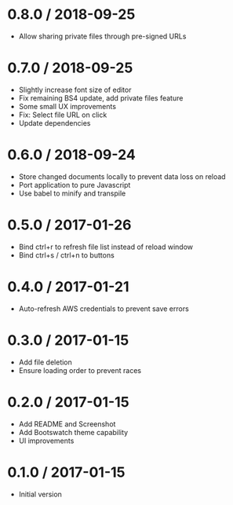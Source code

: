# 0.8.0 / 2018-09-25

  * Allow sharing private files through pre-signed URLs

# 0.7.0 / 2018-09-25

  * Slightly increase font size of editor
  * Fix remaining BS4 update, add private files feature
  * Some small UX improvements
  * Fix: Select file URL on click
  * Update dependencies

# 0.6.0 / 2018-09-24

  * Store changed documents locally to prevent data loss on reload
  * Port application to pure Javascript
  * Use babel to minify and transpile

# 0.5.0 / 2017-01-26

  * Bind ctrl+r to refresh file list instead of reload window
  * Bind ctrl+s / ctrl+n to buttons

# 0.4.0 / 2017-01-21

  * Auto-refresh AWS credentials to prevent save errors

# 0.3.0 / 2017-01-15

  * Add file deletion
  * Ensure loading order to prevent races

# 0.2.0 / 2017-01-15

  * Add README and Screenshot
  * Add Bootswatch theme capability
  * UI improvements

# 0.1.0 / 2017-01-15

  * Initial version